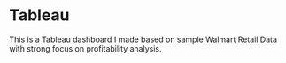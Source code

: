 # Tableau
This is a Tableau dashboard I made based on sample Walmart Retail Data with strong focus on profitability analysis.
